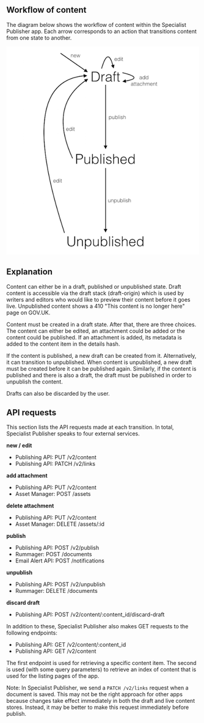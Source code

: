 ## Workflow of content

The diagram below shows the workflow of content within the Specialist Publisher
app. Each arrow corresponds to an action that transitions content from one state
to another.

![workflow](./workflow.png)

## Explanation

Content can either be in a draft, published or unpublished state. Draft content
is accessible via the draft stack (draft-origin) which is used by writers and
editors who would like to preview their content before it goes live. Unpublished
content shows a 410 "This content is no longer here" page on GOV.UK.

Content must be created in a draft state. After that, there are three choices.
The content can either be edited, an attachment could be added or the content
could be published. If an attachment is added, its metadata is added to the
content item in the details hash.

If the content is published, a new draft can be created from it. Alternatively,
it can transition to unpublished. When content is unpublished, a new draft must
be created before it can be published again. Similarly, if the content is
published and there is also a draft, the draft must be published in order to
unpublish the content.

Drafts can also be discarded by the user.

## API requests

This section lists the API requests made at each transition. In total,
Specialist Publisher speaks to four external services.

**new / edit**

- Publishing API: PUT /v2/content
- Publishing API: PATCH /v2/links

**add attachment**

- Publishing API: PUT /v2/content
- Asset Manager: POST /assets

**delete attachment**
- Publishing API: PUT /v2/content
- Asset Manager: DELETE /assets/:id

**publish**

- Publishing API: POST /v2/publish
- Rummager: POST /documents
- Email Alert API: POST /notifications

**unpublish**

- Publishing API: POST /v2/unpublish
- Rummager: DELETE /documents

**discard draft**

- Publishing API: POST /v2/content/:content_id/discard-draft

In addition to these, Specialist Publisher also makes GET requests to the
following endpoints:

- Publishing API: GET /v2/content/:content_id
- Publishing API: GET /v2/content

The first endpoint is used for retrieving a specific content item. The second
is used (with some query parameters) to retrieve an index of content that is
used for the listing pages of the app.

Note: In Specialist Publisher, we send a `PATCH /v2/links` request when a
document is saved. This may not be the right approach for other apps because
changes take effect immediately in both the draft and live content stores.
Instead, it may be better to make this request immediately before publish.
